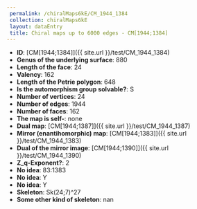 ```yaml
--- 
 permalink: /chiralMaps6kE/CM_1944_1384 
 collection: chiralMaps6kE
 layout: dataEntry
 title: Chiral maps up to 6000 edges - CM[1944;1384]
---
```


- **ID**: [CM[1944;1384]]({{ site.url }}/test/CM_1944_1384)
- **Genus of the underlying surface**: 880
- **Length of the face**: 24
- **Valency**: 162
- **Length of the Petrie polygon**: 648
- **Is the automorphism group solvable?**: S
- **Number of vertices**: 24
- **Number of edges**: 1944
- **Number of faces**: 162
- **The map is self-**: none
- **Dual map**: [CM[1944;1387]]({{ site.url }}/test/CM_1944_1387)
- **Mirror (enantihomorphic) map**: [CM[1944;1383]]({{ site.url }}/test/CM_1944_1383)
- **Dual of the mirror image**: [CM[1944;1390]]({{ site.url }}/test/CM_1944_1390)
- **Z_q-Exponent?**: 2
- **No idea**:  83:1383
- **No idea**: Y
- **No idea**: Y
- **Skeleton**: Sk(24;7)^27
- **Some other kind of skeleton**: nan

